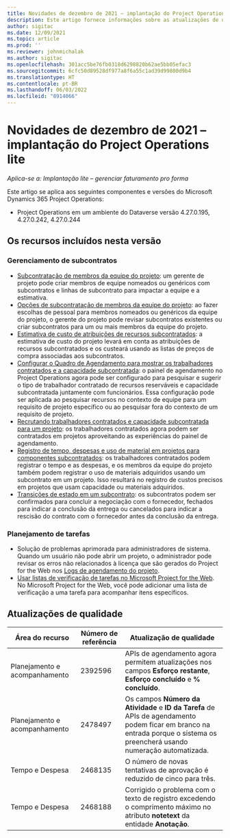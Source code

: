 ```yaml
---
title: Novidades de dezembro de 2021 – implantação do Project Operations lite
description: Este artigo fornece informações sobre as atualizações de qualidade disponíveis na versão de dezembro de 2021 da implantação lite do Project Operations.
author: sigitac
ms.date: 12/09/2021
ms.topic: article
ms.prod: ''
ms.reviewer: johnmichalak
ms.author: sigitac
ms.openlocfilehash: 301acc5be76fb0318d6298820b62ae5bb05efac3
ms.sourcegitcommit: 6cfc50d89528df977a8f6a55c1ad39d99800d9b4
ms.translationtype: HT
ms.contentlocale: pt-BR
ms.lasthandoff: 06/03/2022
ms.locfileid: "8914066"
---
```

# <a name="whats-new-december-2021---project-operations-lite-deployment"></a>Novidades de dezembro de 2021 – implantação do Project Operations lite

_Aplica-se a: Implantação lite – gerenciar faturamento pro forma_

Este artigo se aplica aos seguintes componentes e versões do Microsoft Dynamics 365 Project Operations:

- Project Operations em um ambiente do Dataverse versão 4.27.0.195, 4.27.0.242, 4.27.0.244


## <a name="features-included-in-this-release"></a>Os recursos incluídos nesta versão

### <a name="subcontract-management"></a>Gerenciamento de subcontratos 

- [Subcontratação de membros da equipe do projeto](../subcontracting/subcontracting-project-team-members.md): um gerente de projeto pode criar membros de equipe nomeados ou genéricos com subcontratos e linhas de subcontrato para impactar a equipe e a estimativa.
- [Opções de subcontratação de membros da equipe do projeto](../subcontracting/subcon-options.md): ao fazer escolhas de pessoal para membros nomeados ou genéricos da equipe do projeto, o gerente do projeto pode revisar subcontratos existentes ou criar subcontratos para um ou mais membros da equipe do projeto. 
- [Estimativa de custo de atribuições de recursos subcontratados](../subcontracting/costing-subcon-ra.md): a estimativa de custo do projeto levará em conta as atribuições de recursos subcontratados e os custeará usando as listas de preços de compra associadas aos subcontratos. 
- [Configurar o Quadro de Agendamento para mostrar os trabalhadores contratados e a capacidade subcontratada](../subcontracting/configure-sb-subcon.md): o painel de agendamento no Project Operations agora pode ser configurado para pesquisar e sugerir o tipo de trabalhador contratado de recursos reserváveis e capacidade subcontratada juntamente com funcionários. Essa configuração pode ser aplicada ao pesquisar recursos no contexto de equipe para um requisito de projeto específico ou ao pesquisar fora do contexto de um requisito de projeto.
- [Recrutando trabalhadores contratados e capacidade subcontratada para um projeto](../subcontracting/staffing-cw.md): os trabalhadores contratados agora podem ser contratados em projetos aproveitando as experiências do painel de agendamento.
- [Registro de tempo, despesas e uso de material em projetos para componentes subcontratados](../subcontracting/recording-subcon-actuals.md): os trabalhadores contratados podem registrar o tempo e as despesas, e os membros da equipe do projeto também podem registrar o uso de materiais adquiridos usando um subcontrato em um projeto. Isso resultará no registro de custos precisos em projetos que usam capacidade ou materiais adquiridos.
- [Transições de estado em um subcontrato](../subcontracting/subcon-states.md): os subcontratos podem ser confirmados para concluir a negociação com o fornecedor, fechados para indicar a conclusão da entrega ou cancelados para indicar a rescisão do contrato com o fornecedor antes da conclusão da entrega.

### <a name="task-planning"></a>Planejamento de tarefas
- Solução de problemas aprimorada para administradores de sistema. Quando um usuário não pode abrir um projeto, o administrador pode revisar os erros não relacionados à licença que são gerados do Project for the Web nos [Logs de agendamento do projeto](../../project-management/schedule-api-logs.md).
- [Usar listas de verificação de tarefas no Microsoft Project for the Web](https://support.microsoft.com/en-us/office/use-task-checklists-in-microsoft-project-for-the-web-c69bcf73-5c75-4ad3-9893-6d6f92360e9c). No Microsoft Project for the Web, você pode adicionar uma lista de verificação a uma tarefa para acompanhar itens específicos.

## <a name="quality-updates"></a>Atualizações de qualidade

| **Área do recurso** | **Número de referência** | **Atualização de qualidade** |
| --- | --- | --- |
| Planejamento e acompanhamento | 2392596 | APIs de agendamento agora permitem atualizações nos campos **Esforço restante**, **Esforço concluído** e **% concluído**. |
| Planejamento e acompanhamento | 2478497 | Os campos **Número da Atividade** e **ID da Tarefa** de APIs de agendamento podem ficar em branco na entrada porque o sistema os preencherá usando numeração automatizada.|
| Tempo e Despesa | 2468135 | O número de novas tentativas de aprovação é reduzido de cinco para três. |
| Tempo e Despesa | 2468188 | Corrigido o problema com o texto de registro excedendo o comprimento máximo no atributo **notetext** da entidade **Anotação**. |
